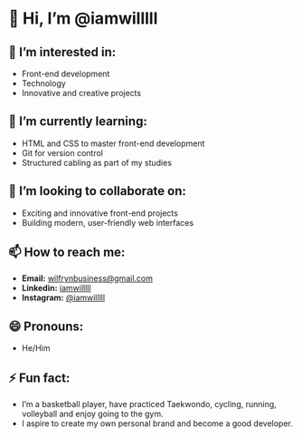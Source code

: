 # 👋 Hi, I’m @iamwilllll

## 👀 I’m interested in:
- Front-end development
- Technology
- Innovative and creative projects

## 🌱 I’m currently learning:
- HTML and CSS to master front-end development
- Git for version control
- Structured cabling as part of my studies

## 💞️ I’m looking to collaborate on:
- Exciting and innovative front-end projects
- Building modern, user-friendly web interfaces

## 📫 How to reach me:
- **Email:** [wilfrynbusiness@gmail.com](mailto:wilfrynbusiness@gmail.com)
- **Linkedin:** [iamwilllll](https://www.linkedin.com/in/iamwilllll/?originalSubdomain=do)
- **Instagram:** [@iamwilllll](https://www.instagram.com/iam_willlll/)


## 😄 Pronouns:
- He/Him

## ⚡ Fun fact:
- I’m a basketball player, have practiced Taekwondo, cycling, running, volleyball and enjoy going to the gym.
- I aspire to create my own personal brand and become a good developer.
<!---
iamwilllll/iamwilllll is a ✨ special ✨ repository because its `README.md` (this file) appears on your GitHub profile.
You can click the Preview link to take a look at your changes.
--->
